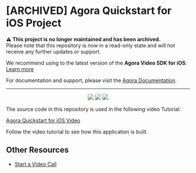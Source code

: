 # [ARCHIVED] Agora Quickstart for iOS Project

**⚠️ This project is no longer maintained and has been archived.**  
Please note that this repository is now in a read-only state and will not receive any further updates or support.

We recommend using to the latest version of the **Agora Video SDK for iOS**: [Learn more](https://www.agora.io/en/products/video-call/) 

For documentation and support, please visit the [Agora Documentation](https://docs.agora.io/en/).

---

<p align="center">
  <img src="https://img.shields.io/badge/platform-iOS-lightgrey"/>
  <img src="https://github.com/AgoraIO-Community/Video-Quickstart-iOS/workflows/swiftlint/badge.svg"/>
  <a href="https://www.agora.io/en/join-slack/">
    <img src="https://img.shields.io/badge/slack-@RTE%20Dev-blue.svg?logo=slack">
  </a>
</p>


The source code in this repository is used in the following video Tutorial:

[Agora Quickstart for iOS Video](link-coming-soon)

<!--<p align="center">
  <img src="media/app-screenshot.png"/>
</p>-->

Follow the video tutorial to see how this application is built.

## Other Resources

- [Start a Video Call](https://docs.agora.io/en/Video/start_call_ios?platform=iOS)

